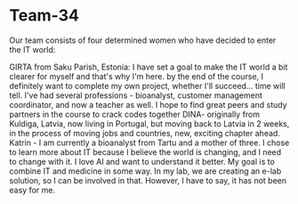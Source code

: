 # Team-34

Our team consists of four determined women who have decided to enter the IT world:

GIRTA from Saku Parish, Estonia: I have set a goal to make the IT world a bit clearer for myself and that's why I'm here. by the end of the course, I definitely want to complete my own project, whether I'll succeed... time will tell. I've had several professions - bioanalyst, customer management coordinator, and now a teacher as well. I hope to find great peers and study partners in the course to crack codes together
DINA- originally from Kuldiga, Latvia, now living in Portugal, but moving back to Latvia in 2 weeks, in the process of moving jobs and countries, new, exciting chapter ahead.
Katrin - I am currently a bioanalyst from Tartu and a mother of three. I chose to learn more about IT because I believe the world is changing, and I need to change with it. I love AI and want to understand it better. My goal is to combine IT and medicine in some way. In my lab, we are creating an e-lab solution, so I can be involved in that. However, I have to say, it has not been easy for me.














